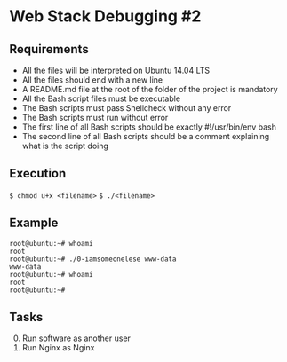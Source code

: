 # Web Stack Debugging #2

## Requirements
* All the files will be interpreted on Ubuntu 14.04 LTS
* All the files should end with a new line
* A README.md file at the root of the folder of the project is mandatory
* All the Bash script files must be executable
* The Bash scripts must pass Shellcheck without any error
* The Bash scripts must run without error
* The first line of all Bash scripts should be exactly #!/usr/bin/env bash
* The second line of all Bash scripts should be a comment explaining what is the script doing

## Execution
`$ chmod u+x <filename>`
`$ ./<filename>`

## Example
```
root@ubuntu:~# whoami
root
root@ubuntu:~# ./0-iamsomeonelese www-data
www-data
root@ubuntu:~# whoami
root
root@ubuntu:~#
```
## Tasks
0) Run software as another user
1) Run Nginx as Nginx
